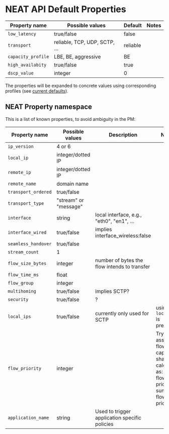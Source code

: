# NEAT API Default Properties

| Property name       | Possible values    | Default | Notes |
|---------------------|--------------------|-------------|-------|
| `low_latency`       | true/false         | false | |
| `transport`         | reliable, TCP, UDP, SCTP, … | reliable | |
| `capacity_profile`  | LBE, BE, aggressive | BE | |
| `high_availabity`   | true/false | true | |
| `dscp_value` | integer | 0 | |

The properties will be expanded to concrete values using corresponding profiles (see [current defaults](https://github.com/NEAT-project/neat/tree/master/policy/examples/pib)).


## NEAT Property namespace
This is a list of known properties, to avoid ambiguity in the PM:

| Property name        | Possible values   | Description | Notes |
|----------------------|-------------------|-------------|-------|
| `ip_version`         | 4 or 6            | | |    
| `local_ip`           | integer/dotted IP | | |
| `remote_ip`          | integer/dotted IP | | |
| `remote_name`        | domain name       | | |
| `transport_ordered`  | true/false        | | |
| `transport_type`     | "stream" or "message" | | |
| `interface`          | string | local interface, e.g., "eth0", "en1", …   | |
| `interface_wired`    | true/false | implies interface_wireless:false | |
| `seamless_handover`  | true/false | | |
| `stream_count`       | 1 | | |
| `flow_size_bytes` | integer           | number of bytes the flow intends to transfer | |
| `flow_time_ms` | float | | |
| `flow_group` | integer | | |
| `multihoming` | true/false| implies SCTP? | |
| `security` | true/false| ? | |
| `local_ips` | true/false| currently only used for SCTP | using `local_ip` is preferred |
| `flow_priority` | integer | | Try to assign flow a capacity share, calculated as: (the flow’s priority / sum of all flow priorities) |
| `application_name` | string | Used to trigger application specific policies | |




